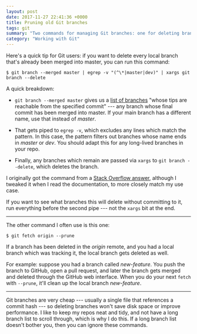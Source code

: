 ```yaml
---
layout: post
date: 2017-11-27 22:41:36 +0000
title: Pruning old Git branches
tags: git
summary: "Two commands for managing Git branches: one for deleting branches which have already been merged, one for deleting branches which were deleted on a remote."
category: "Working with Git"
---
```


Here's a quick tip for Git users: if you want to delete every local branch that's already been merged into master, you can run this command:

```console
$ git branch --merged master | egrep -v "(^\*|master|dev)" | xargs git branch --delete
```

A quick breakdown:

*   `git branch --merged master` gives us a [list of branches][branch] "whose tips are reachable from the specified commit" --- any branch whose final commit has been merged into master.
    If your main branch has a different name, use that instead of _master_.

*   That gets piped to `egrep -v`, which excludes any lines which match the pattern.
    In this case, the pattern filters out branches whose name ends in _master_ or _dev_.
    You should adapt this for any long-lived branches in your repo.

*   Finally, any branches which remain are passed via `xargs` to `git branch --delete`, which deletes the branch.

I originally got the command from a [Stack Overflow answer][so], although I tweaked it when I read the documentation, to more closely match my use case.

If you want to see what branches this will delete without committing to it, run everything before the second pipe --- not the `xargs` bit at the end.

[so]: https://stackoverflow.com/a/6127884/1558022
[branch]: https://git-scm.com/docs/git-branch

---

The other command I often use is this one:

```console
$ git fetch origin --prune
```

If a branch has been deleted in the _origin_ remote, and you had a local branch which was tracking it, the local branch gets deleted as well.

For example: suppose you had a branch called _new-feature_.
You push the branch to GitHub, open a pull request, and later the branch gets merged and deleted through the GitHub web interface.
When you do your next `fetch` with `--prune`, it'll clean up the local branch _new-feature_.

---

Git branches are very cheap --- usually a single file that references a commit hash --- so deleting branches won't save disk space or improve performance.
I like to keep my repos neat and tidy, and not have a long branch list to scroll through, which is why I do this.
If a long branch list doesn't bother you, then you can ignore these commands.
